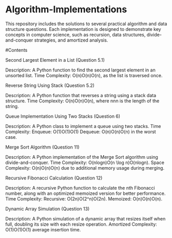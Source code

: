 # Algorithm-Implementations
This repository includes the solutions to several practical algorithm and data structure questions. Each implementation is designed to demonstrate key concepts in computer science, such as recursion, data structures, divide-and-conquer strategies, and amortized analysis.

#Contents

Second Largest Element in a List (Question 5.1)

Description: A Python function to find the second largest element in an unsorted list.
Time Complexity: O(n)O(n)O(n), as the list is traversed once.

Reverse String Using Stack (Question 5.2)

Description: A Python function that reverses a string using a stack data structure.
Time Complexity: O(n)O(n)O(n), where nnn is the length of the string.

Queue Implementation Using Two Stacks (Question 6)

Description: A Python class to implement a queue using two stacks.
Time Complexity:
Enqueue: O(1)O(1)O(1)
Dequeue: O(n)O(n)O(n) in the worst case.

Merge Sort Algorithm (Question 11)

Description: A Python implementation of the Merge Sort algorithm using divide-and-conquer.
Time Complexity: O(nlog⁡n)O(n \log n)O(nlogn).
Space Complexity: O(n)O(n)O(n) due to additional memory usage during merging.

Recursive Fibonacci Calculation (Question 12)

Description: A recursive Python function to calculate the nth Fibonacci number, along with an optimized memoized version for better performance.
Time Complexity:
Recursive: O(2n)O(2^n)O(2n).
Memoized: O(n)O(n)O(n).

Dynamic Array Simulation (Question 13)

Description: A Python simulation of a dynamic array that resizes itself when full, doubling its size with each resize operation.
Amortized Complexity: O(1)O(1)O(1) average insertion time.
